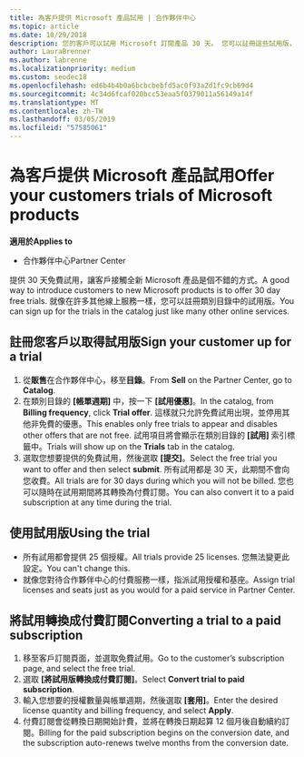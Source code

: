 ```yaml
---
title: 為客戶提供 Microsoft 產品試用 | 合作夥伴中心
ms.topic: article
ms.date: 10/29/2018
description: 您的客戶可以試用 Microsoft 訂閱產品 30 天。 您可以註冊這些試用版，就像許多其他線上服務類別目錄中。
author: LauraBrenner
ms.author: labrenne
ms.localizationpriority: medium
ms.custom: seodec18
ms.openlocfilehash: ed6b4b4b0a6bcbcbebfd5ac0f93a2d1fc9cb69d4
ms.sourcegitcommit: 4c34d6fcaf020bcc53eaa5f0379011a56149a14f
ms.translationtype: MT
ms.contentlocale: zh-TW
ms.lasthandoff: 03/05/2019
ms.locfileid: "57585061"
---
```

# <a name="offer-your-customers-trials-of-microsoft-products"></a><span data-ttu-id="fd279-104">為客戶提供 Microsoft 產品試用</span><span class="sxs-lookup"><span data-stu-id="fd279-104">Offer your customers trials of Microsoft products</span></span>

<span data-ttu-id="fd279-105">**適用於**</span><span class="sxs-lookup"><span data-stu-id="fd279-105">**Applies to**</span></span>

-  <span data-ttu-id="fd279-106">合作夥伴中心</span><span class="sxs-lookup"><span data-stu-id="fd279-106">Partner Center</span></span>

<span data-ttu-id="fd279-107">提供 30 天免費試用，讓客戶接觸全新 Microsoft 產品是個不錯的方式。</span><span class="sxs-lookup"><span data-stu-id="fd279-107">A good way to introduce customers to new Microsoft products is to offer 30 day free trials.</span></span> <span data-ttu-id="fd279-108">就像在許多其他線上服務一樣，您可以註冊類別目錄中的試用版。</span><span class="sxs-lookup"><span data-stu-id="fd279-108">You can sign up for the trials in the catalog just like many other online services.</span></span>  

## <a name="sign-your-customer-up-for-a-trial"></a><span data-ttu-id="fd279-109">註冊您客戶以取得試用版</span><span class="sxs-lookup"><span data-stu-id="fd279-109">Sign your customer up for a trial</span></span>

1.  <span data-ttu-id="fd279-110">從**販售**在合作夥伴中心，移至**目錄**。</span><span class="sxs-lookup"><span data-stu-id="fd279-110">From **Sell** on the Partner Center, go to **Catalog**.</span></span> 
2.  <span data-ttu-id="fd279-111">在類別目錄的 **\[帳單週期\]** 中，按一下 **\[試用優惠\]**。</span><span class="sxs-lookup"><span data-stu-id="fd279-111">In the catalog, from **Billing frequency**, click **Trial offer**.</span></span> <span data-ttu-id="fd279-112">這樣就只允許免費試用出現，並停用其他非免費的優惠。</span><span class="sxs-lookup"><span data-stu-id="fd279-112">This enables only free trials to appear and disables other offers that are not free.</span></span> <span data-ttu-id="fd279-113">試用項目將會顯示在類別目錄的 **\[試用\]** 索引標籤中。</span><span class="sxs-lookup"><span data-stu-id="fd279-113">Trials will show up on the **Trials** tab in the catalog.</span></span>
3.  <span data-ttu-id="fd279-114">選取您想要提供的免費試用，然後選取 **\[提交\]**。</span><span class="sxs-lookup"><span data-stu-id="fd279-114">Select the free trial you want to offer and then select **submit**.</span></span> <span data-ttu-id="fd279-115">所有試用都是 30 天，此期間不會向您收費。</span><span class="sxs-lookup"><span data-stu-id="fd279-115">All trials are for 30 days during which you will not be billed.</span></span> <span data-ttu-id="fd279-116">您也可以隨時在試用期間將其轉換為付費訂閱。</span><span class="sxs-lookup"><span data-stu-id="fd279-116">You can also convert it to a paid subscription at any time during the trial.</span></span>

## <a name="using-the-trial"></a><span data-ttu-id="fd279-117">使用試用版</span><span class="sxs-lookup"><span data-stu-id="fd279-117">Using the trial</span></span>

- <span data-ttu-id="fd279-118">所有試用都會提供 25 個授權。</span><span class="sxs-lookup"><span data-stu-id="fd279-118">All trials provide 25 licenses.</span></span> <span data-ttu-id="fd279-119">您無法變更此設定。</span><span class="sxs-lookup"><span data-stu-id="fd279-119">You can't change this.</span></span>
- <span data-ttu-id="fd279-120">就像您對待合作夥伴中心的付費服務一樣，指派試用授權和基座。</span><span class="sxs-lookup"><span data-stu-id="fd279-120">Assign trial licenses and seats just as you would for a paid service in Partner Center.</span></span>

## <a name="converting-a-trial-to-a-paid-subscription"></a><span data-ttu-id="fd279-121">將試用轉換成付費訂閱</span><span class="sxs-lookup"><span data-stu-id="fd279-121">Converting a trial to a paid subscription</span></span>

1.  <span data-ttu-id="fd279-122">移至客戶訂閱頁面，並選取免費試用。</span><span class="sxs-lookup"><span data-stu-id="fd279-122">Go to the customer’s subscription page, and select the free trial.</span></span>
2.  <span data-ttu-id="fd279-123">選取 **\[將試用版轉換成付費訂閱\]**。</span><span class="sxs-lookup"><span data-stu-id="fd279-123">Select **Convert trial to paid subscription**.</span></span>
3.  <span data-ttu-id="fd279-124">輸入您想要的授權數量與帳單週期，然後選取 **\[套用\]**。</span><span class="sxs-lookup"><span data-stu-id="fd279-124">Enter the desired license quantity and billing frequency, and select **Apply**.</span></span>
4.  <span data-ttu-id="fd279-125">付費訂閱會從轉換日期開始計費，並將在轉換日期起算 12 個月後自動續約訂閱。</span><span class="sxs-lookup"><span data-stu-id="fd279-125">Billing for the paid subscription begins on the conversion date, and the subscription auto-renews twelve months from the conversion date.</span></span> 

